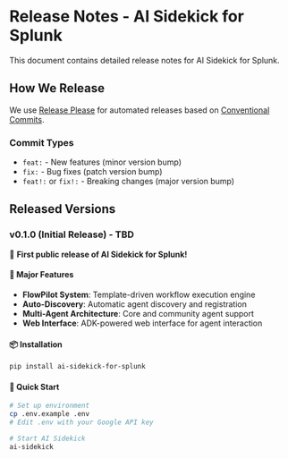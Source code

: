 # Release Notes - AI Sidekick for Splunk

This document contains detailed release notes for AI Sidekick for Splunk.

## How We Release

We use [Release Please](https://github.com/googleapis/release-please) for automated releases based on [Conventional Commits](https://www.conventionalcommits.org/).

### Commit Types
- `feat:` - New features (minor version bump)
- `fix:` - Bug fixes (patch version bump)  
- `feat!:` or `fix!:` - Breaking changes (major version bump)

## Released Versions

### v0.1.0 (Initial Release) - TBD

🎉 **First public release of AI Sidekick for Splunk!**

#### 🌟 Major Features
- **FlowPilot System**: Template-driven workflow execution engine
- **Auto-Discovery**: Automatic agent discovery and registration
- **Multi-Agent Architecture**: Core and community agent support
- **Web Interface**: ADK-powered web interface for agent interaction

#### 📦 Installation
```bash
pip install ai-sidekick-for-splunk
```

#### 🚀 Quick Start
```bash
# Set up environment
cp .env.example .env
# Edit .env with your Google API key

# Start AI Sidekick
ai-sidekick
```

